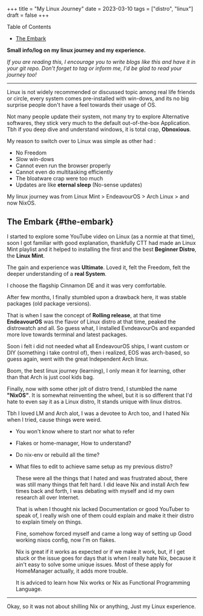 +++
title = "My Linux Journey"
date = 2023-03-10
tags = ["distro", "linux"]
draft = false
+++

<div class="ox-hugo-toc toc">

<div class="heading">Table of Contents</div>

- [The Embark](#the-embark)

</div>
<!--endtoc-->

**Small info/log on my linux journey and my experience.**

_If you are reading this, I encourage you to write blogs like this and have it in your git repo. Don't forget to tag or inform me, I'd be glad to read your journey too!_

---

Linux is not widely recommended or discussed topic among real life friends or circle, every system comes pre-installed with win-dows, and its no big surprise people don't have a feel towards their usage of OS.

Not many people update their system, not many try to explore Alternative softwares, they stick very much to the default out-of-the-box Application. Tbh if you deep dive and understand windows, it is total crap, **Obnoxious**.

My reason to switch over to Linux was simple as other had :

-   No Freedom
-   Slow win-dows
-   Cannot even run the browser properly
-   Cannot even do multitasking efficiently
-   The bloatware crap were too much
-   Updates are like **eternal sleep** (No-sense updates)

My linux journey was from Linux Mint &gt; EndeavourOS &gt; Arch Linux &gt; and now NixOS.


## The Embark {#the-embark}

I started to explore some YouTube video on Linux (as a normie at that time), soon I got familiar with good explanation, thankfully CTT had made an Linux Mint playlist and it helped to installing the first and the best **Beginner Distro**, the **Linux Mint**.

The gain and experience was **Ultimate**. Loved it, felt the Freedom, felt the deeper understanding of a **real System**.

I choose the flagship Cinnamon DE and it was very comfortable.

After few months, I finally stumbled upon a drawback here, it was stable packages (old package versions).

That is when I saw the concept of **Rolling release**, at that time **EndeavourOS** was the flavor of Linux distro at that time, peaked the distrowatch and all. So guess what, I installed EvndeavourOs and expanded more love towards terminal and latest packages.

Soon i felt i did not needed what all EndeavourOS ships, I want custom or DIY (something i take control of), then i realized, EOS was arch-based, so guess again, went with the great Independent Arch linux.

Boom, the best linux journey (learning), I only mean it for learning, other than that Arch is just cool kids bag.

Finally, now with some other jolt of distro trend, I stumbled the name **"NixOS"**.
It is somewhat reinventing the wheel, but it is so different that I'd hate to even say it as a Linux distro, It stands unique with linux distros.

Tbh I loved LM and Arch alot, I was a devotee to Arch too, and I hated Nix when I tried, cause things were weird.

-   You won't know where to start nor what to refer
-   Flakes or home-manager, How to understand?
-   Do nix-env or rebuild all the time?
-   What files to edit to achieve same setup as my previous distro?

    These were all the things that I hated and was frustrated about, there was still many things that felt hard.
    I did leave Nix and install Arch few times back and forth, I was debating with myself and id my own research all over Internet.

    That is when I thought nix lacked Documentation or good YouTuber to speak of, I really wish one of them could explain and make it their distro to explain timely on things.

    Fine, somehow forced myself and came a long way of setting up Good working nixos config, now I'm on flakes.

    Nix is great if it works as expected or if we make it work, but, if I get stuck or the issue goes for days that is when I really hate Nix, because it ain't easy to solve some unique issues. Most of these apply for HomeManager actually, it adds more trouble.

    It is adviced to learn how Nix works or Nix as Functional Programming Language.

---

Okay, so it was not about shilling Nix or anything, Just my Linux experience.

